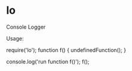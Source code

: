 lo
==

Console Logger

Usage:

require('lo');
function f() {
    undefinedFunction();
}

console.log('run function f()');
f();